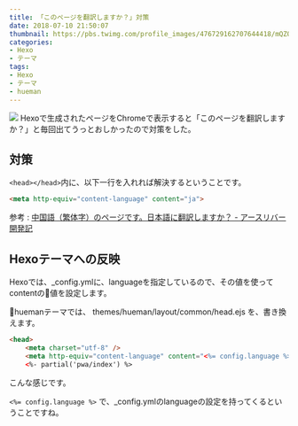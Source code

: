 ```yaml
---
title: 「このページを翻訳しますか？」対策
date: 2018-07-10 21:50:07
thumbnail: https://pbs.twimg.com/profile_images/476729162707644418/mQZOTo9f_400x400.png
categories:
- Hexo
- テーマ
tags:
- Hexo
- テーマ
- hueman
---
```

![](https://pbs.twimg.com/profile_images/476729162707644418/mQZOTo9f_400x400.png)
Hexoで生成されたページをChromeで表示すると「このページを翻訳しますか？」と毎回出てうっとおしかったので対策をした。

## 対策

`<head></head>`内に、以下一行を入れれば解決するということです。
```html
<meta http-equiv="content-language" content="ja">
```

参考 : [中国語（繁体字）のページです。日本語に翻訳しますか？ \- アースリバー開発記](http://ejoun.hatenablog.com/entry/2017/09/04/235605)

## Hexoテーマへの反映

Hexoでは、_config.ymlに、languageを指定しているので、その値を使ってcontentの値を設定します。

huemanテーマでは、
themes/hueman/layout/common/head.ejs
を、書き換えます。

```html
<head>
    <meta charset="utf-8" />
    <meta http-equiv="content-language" content="<%= config.language %>">
    <%- partial('pwa/index') %>
```
こんな感じです。

`<%= config.language %>`
で、_config.ymlのlanguageの設定を持ってくるということですね。
